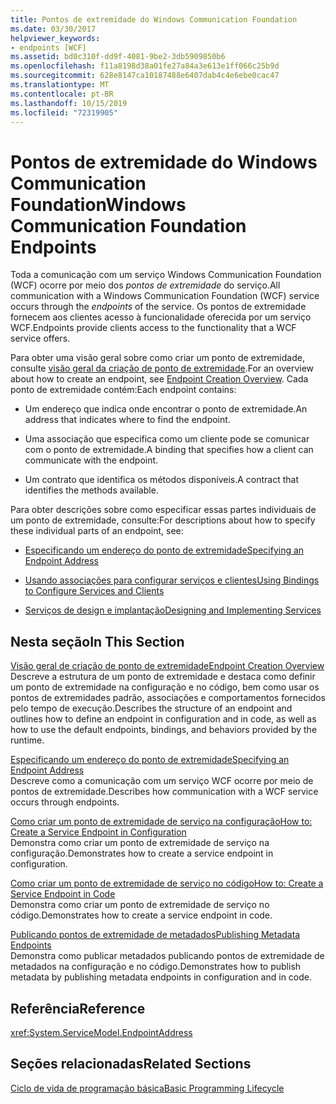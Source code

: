 ```yaml
---
title: Pontos de extremidade do Windows Communication Foundation
ms.date: 03/30/2017
helpviewer_keywords:
- endpoints [WCF]
ms.assetid: bd0c310f-dd9f-4081-9be2-3db5909850b6
ms.openlocfilehash: f11a8198d38a01fe27a84a3e613e1ff066c25b9d
ms.sourcegitcommit: 628e8147ca10187488e6407dab4c4e6ebe0cac47
ms.translationtype: MT
ms.contentlocale: pt-BR
ms.lasthandoff: 10/15/2019
ms.locfileid: "72319905"
---
```

# <a name="windows-communication-foundation-endpoints"></a><span data-ttu-id="3f0fe-102">Pontos de extremidade do Windows Communication Foundation</span><span class="sxs-lookup"><span data-stu-id="3f0fe-102">Windows Communication Foundation Endpoints</span></span>
<span data-ttu-id="3f0fe-103">Toda a comunicação com um serviço Windows Communication Foundation (WCF) ocorre por meio dos *pontos de extremidade* do serviço.</span><span class="sxs-lookup"><span data-stu-id="3f0fe-103">All communication with a Windows Communication Foundation (WCF) service occurs through the *endpoints* of the service.</span></span> <span data-ttu-id="3f0fe-104">Os pontos de extremidade fornecem aos clientes acesso à funcionalidade oferecida por um serviço WCF.</span><span class="sxs-lookup"><span data-stu-id="3f0fe-104">Endpoints provide clients access to the functionality that a WCF service offers.</span></span>  
  
 <span data-ttu-id="3f0fe-105">Para obter uma visão geral sobre como criar um ponto de extremidade, consulte [visão geral da criação de ponto de extremidade](endpoint-creation-overview.md).</span><span class="sxs-lookup"><span data-stu-id="3f0fe-105">For an overview about how to create an endpoint, see [Endpoint Creation Overview](endpoint-creation-overview.md).</span></span> <span data-ttu-id="3f0fe-106">Cada ponto de extremidade contém:</span><span class="sxs-lookup"><span data-stu-id="3f0fe-106">Each endpoint contains:</span></span>  
  
- <span data-ttu-id="3f0fe-107">Um endereço que indica onde encontrar o ponto de extremidade.</span><span class="sxs-lookup"><span data-stu-id="3f0fe-107">An address that indicates where to find the endpoint.</span></span>  
  
- <span data-ttu-id="3f0fe-108">Uma associação que especifica como um cliente pode se comunicar com o ponto de extremidade.</span><span class="sxs-lookup"><span data-stu-id="3f0fe-108">A binding that specifies how a client can communicate with the endpoint.</span></span>  
  
- <span data-ttu-id="3f0fe-109">Um contrato que identifica os métodos disponíveis.</span><span class="sxs-lookup"><span data-stu-id="3f0fe-109">A contract that identifies the methods available.</span></span>  
  
 <span data-ttu-id="3f0fe-110">Para obter descrições sobre como especificar essas partes individuais de um ponto de extremidade, consulte:</span><span class="sxs-lookup"><span data-stu-id="3f0fe-110">For descriptions about how to specify these individual parts of an endpoint, see:</span></span>  
  
- [<span data-ttu-id="3f0fe-111">Especificando um endereço do ponto de extremidade</span><span class="sxs-lookup"><span data-stu-id="3f0fe-111">Specifying an Endpoint Address</span></span>](specifying-an-endpoint-address.md)  
  
- [<span data-ttu-id="3f0fe-112">Usando associações para configurar serviços e clientes</span><span class="sxs-lookup"><span data-stu-id="3f0fe-112">Using Bindings to Configure Services and Clients</span></span>](using-bindings-to-configure-services-and-clients.md)  
  
- [<span data-ttu-id="3f0fe-113">Serviços de design e implantação</span><span class="sxs-lookup"><span data-stu-id="3f0fe-113">Designing and Implementing Services</span></span>](designing-and-implementing-services.md)  
  
## <a name="in-this-section"></a><span data-ttu-id="3f0fe-114">Nesta seção</span><span class="sxs-lookup"><span data-stu-id="3f0fe-114">In This Section</span></span>  
 [<span data-ttu-id="3f0fe-115">Visão geral de criação de ponto de extremidade</span><span class="sxs-lookup"><span data-stu-id="3f0fe-115">Endpoint Creation Overview</span></span>](endpoint-creation-overview.md)  
 <span data-ttu-id="3f0fe-116">Descreve a estrutura de um ponto de extremidade e destaca como definir um ponto de extremidade na configuração e no código, bem como usar os pontos de extremidades padrão, associações e comportamentos fornecidos pelo tempo de execução.</span><span class="sxs-lookup"><span data-stu-id="3f0fe-116">Describes the structure of an endpoint and outlines how to define an endpoint in configuration and in code, as well as how to use the default endpoints, bindings, and behaviors provided by the runtime.</span></span>  
  
 [<span data-ttu-id="3f0fe-117">Especificando um endereço do ponto de extremidade</span><span class="sxs-lookup"><span data-stu-id="3f0fe-117">Specifying an Endpoint Address</span></span>](specifying-an-endpoint-address.md)  
 <span data-ttu-id="3f0fe-118">Descreve como a comunicação com um serviço WCF ocorre por meio de pontos de extremidade.</span><span class="sxs-lookup"><span data-stu-id="3f0fe-118">Describes how communication with a WCF service occurs through endpoints.</span></span>  
  
 [<span data-ttu-id="3f0fe-119">Como criar um ponto de extremidade de serviço na configuração</span><span class="sxs-lookup"><span data-stu-id="3f0fe-119">How to: Create a Service Endpoint in Configuration</span></span>](./feature-details/how-to-create-a-service-endpoint-in-configuration.md)  
 <span data-ttu-id="3f0fe-120">Demonstra como criar um ponto de extremidade de serviço na configuração.</span><span class="sxs-lookup"><span data-stu-id="3f0fe-120">Demonstrates how to create a service endpoint in configuration.</span></span>  
  
 [<span data-ttu-id="3f0fe-121">Como criar um ponto de extremidade de serviço no código</span><span class="sxs-lookup"><span data-stu-id="3f0fe-121">How to: Create a Service Endpoint in Code</span></span>](./feature-details/how-to-create-a-service-endpoint-in-code.md)  
 <span data-ttu-id="3f0fe-122">Demonstra como criar um ponto de extremidade de serviço no código.</span><span class="sxs-lookup"><span data-stu-id="3f0fe-122">Demonstrates how to create a service endpoint in code.</span></span>  
  
 [<span data-ttu-id="3f0fe-123">Publicando pontos de extremidade de metadados</span><span class="sxs-lookup"><span data-stu-id="3f0fe-123">Publishing Metadata Endpoints</span></span>](publishing-metadata-endpoints.md)  
 <span data-ttu-id="3f0fe-124">Demonstra como publicar metadados publicando pontos de extremidade de metadados na configuração e no código.</span><span class="sxs-lookup"><span data-stu-id="3f0fe-124">Demonstrates how to publish metadata by publishing metadata endpoints in configuration and in code.</span></span>  
  
## <a name="reference"></a><span data-ttu-id="3f0fe-125">Referência</span><span class="sxs-lookup"><span data-stu-id="3f0fe-125">Reference</span></span>  
 <xref:System.ServiceModel.EndpointAddress>  
  
## <a name="related-sections"></a><span data-ttu-id="3f0fe-126">Seções relacionadas</span><span class="sxs-lookup"><span data-stu-id="3f0fe-126">Related Sections</span></span>  
 [<span data-ttu-id="3f0fe-127">Ciclo de vida de programação básica</span><span class="sxs-lookup"><span data-stu-id="3f0fe-127">Basic Programming Lifecycle</span></span>](basic-programming-lifecycle.md)

